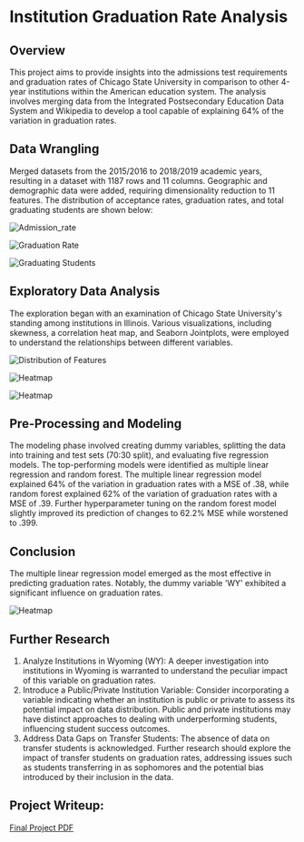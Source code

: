Institution Graduation Rate Analysis
==============================

Overview
-----------------------------

This project aims to provide insights into the admissions test requirements and graduation rates of Chicago State University in comparison to other 4-year institutions within the American education system. The analysis involves merging data from the Integrated Postsecondary Education Data System and Wikipedia to develop a tool capable of explaining 64% of the variation in graduation rates.

Data Wrangling
-----------------------------

Merged datasets from the 2015/2016 to 2018/2019 academic years, resulting in a dataset with 1187 rows and 11 columns. Geographic and demographic data were added, requiring dimensionality reduction to 11 features.  The distribution of acceptance rates, graduation rates, and total graduating students are shown below:

![Admission_rate](https://github.com/Mkreitman/Capstone-Two/blob/main/reports/figures/Admission_rate.png)

![Graduation Rate](https://github.com/Mkreitman/Capstone-Two/blob/main/reports/figures/graduationrate.png)

![Graduating Students](https://github.com/Mkreitman/Capstone-Two/blob/main/reports/figures/graduating_student_frequency.png)

Exploratory Data Analysis
-----------------------------

The exploration began with an examination of Chicago State University's standing among institutions in Illinois. Various visualizations, including skewness, a correlation heat map, and Seaborn Jointplots, were employed to understand the relationships between different variables.

![Distribution of Features](https://github.com/Mkreitman/Capstone-Two/blob/main/reports/figures/distributions.png)

![Heatmap](https://github.com/Mkreitman/Capstone-Two/blob/main/reports/figures/heatmap.png)

![Heatmap](https://github.com/Mkreitman/Capstone-Two/blob/main/reports/figures/corr_act_grad.png)

Pre-Processing and Modeling
-----------------------------

The modeling phase involved creating dummy variables, splitting the data into training and test sets (70:30 split), and evaluating five regression models. The top-performing models were identified as multiple linear regression and random forest.  The multiple linear regression model explained 64% of the variation in graduation rates with a MSE of .38, while random forest explained 62% of the variation of graduation rates with a MSE of .39. Further hyperparameter tuning on the random forest model slightly improved its prediction of changes to 62.2% MSE while worstened to .399.

Conclusion
-----------------------------

The multiple linear regression model emerged as the most effective in predicting graduation rates. Notably, the dummy variable 'WY' exhibited a significant influence on graduation rates.

![Heatmap](https://github.com/Mkreitman/Capstone-Two/blob/main/reports/figures/FeatureImportance.png)

Further Research
-----------------------------

1. Analyze Institutions in Wyoming (WY): A deeper investigation into institutions in Wyoming is warranted to understand the peculiar impact of this variable on graduation rates.
2. Introduce a Public/Private Institution Variable: Consider incorporating a variable indicating whether an institution is public or private to assess its potential impact on data distribution. Public and private institutions may have distinct approaches to dealing with underperforming students, influencing student success outcomes.
3. Address Data Gaps on Transfer Students: The absence of data on transfer students is acknowledged. Further research should explore the impact of transfer students on graduation rates, addressing issues such as students transferring in as sophomores and the potential bias introduced by their inclusion in the data.

Project Writeup:
------------

[Final Project PDF](https://github.com/Mkreitman/Capstone-Two/blob/main/reports/Capstone_Final_Report.pdf)
